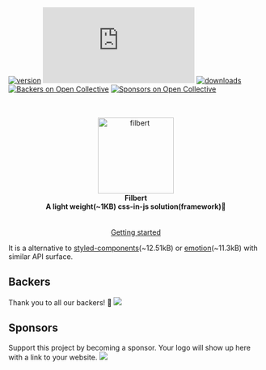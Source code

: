 [![version](https://img.shields.io/npm/v/@filbert-js/core)](https://www.npmjs.com/package/filbert)
[![gzip size](https://img.badgesize.io/https://unpkg.com/@filbert-js/core@latest/dist/index.es.js?compression=gzip)](https://unpkg.com/@filbert-js/core)
[![downloads](https://img.shields.io/npm/dw/@filbert-js/core)](https://www.npmjs.com/package/@filbert-js/core)
[![Backers on Open Collective](https://opencollective.com/filbert-js/backers/badge.svg)](#backers)
[![Sponsors on Open Collective](https://opencollective.com/filbert-js/sponsors/badge.svg)](#sponsors)

<p align="center">
 <br/>
  <br/>
  <img src="https://i.imgur.com/kneuDIt.png" width="150" alt="filbert" />
  <br/>
  <b>Filbert</b>
  <br/>
  <b>A light weight(~1KB) css-in-js solution(framework)🎨</b>
   <br/>
    <br/>
     <br/>
  <a href="https://filbert-js.vercel.app/">Getting started</a> 
</p>

It is a alternative to [styled-components](https://github.com/styled-components/styled-components)(~12.51kB) or [emotion](https://github.com/emotion-js/emotion)(~11.3kB) with similar API surface.

## Backers

Thank you to all our backers! 🙏
<a href="https://opencollective.com/filbert-js#backers" target="_blank"><img src="https://opencollective.com/filbert-js/backers.svg?width=890"/></a>

## Sponsors

Support this project by becoming a sponsor. Your logo will show up here with a link to your website.
<a href="https://opencollective.com/filbert-js#sponsors" target="_blank"><img src="https://opencollective.com/filbert-js/sponsors.svg?width=890"/></a>
